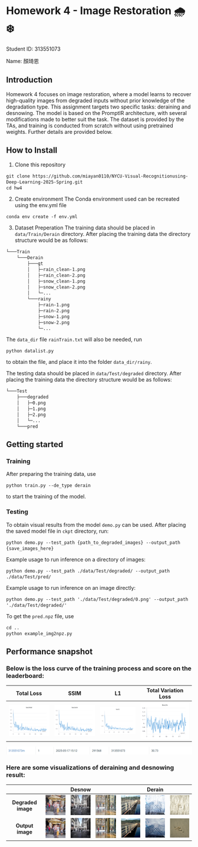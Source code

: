 # Homework 4 - Image Restoration 🌧️❄️

Student ID: 313551073

Name: 顏琦恩

## Introduction

Homework 4 focuses on image restoration, where a model learns to recover high-quality images from degraded inputs without prior knowledge of the degradation type. This assignment targets two specific tasks: deraining and desnowing. The model is based on the PromptIR architecture, with several modifications made to better suit the task. The dataset is provided by the TAs, and training is conducted from scratch without using pretrained weights. Further details are provided below.

## How to Install

1. Clone this repository
```
git clone https://github.com/miayan0110/NYCU-Visual-Recognitionusing-Deep-Learning-2025-Spring.git
cd hw4
```

2. Create environment
The Conda environment used can be recreated using the env.yml file
```
conda env create -f env.yml
```

3. Dataset Preperation
The training data should be placed in ``` data/Train/Derain``` directory.
After placing the training data the directory structure would be as follows:
```
└───Train
    └───Derain
        ├───gt
        │   ├─rain_clean-1.png
        │   ├─rain_clean-2.png
        │   ├─snow_clean-1.png
        │   ├─snow_clean-2.png
        │   └─...
        └───rainy
            ├─rain-1.png
            ├─rain-2.png
            ├─snow-1.png
            ├─snow-2.png
            └─...
```
The ```data_dir``` file ```rainTrain.txt``` will also be needed, run
```
python datalist.py
```
to obtain the file, and place it into the folder ```data_dir/rainy```.

The testing data should be placed in ``` data/Test/degraded ``` directory.
After placing the training data the directory structure would be as follows:
```
└───Test
    ├───degraded
    │   ├─0.png
    │   ├─1.png
    │   ├─2.png
    │   └─...
    └───pred
```

## Getting started

### Training

After preparing the training data, use
```
python train.py --de_type derain
```
to start the training of the model.

### Testing

To obtain visual results from the model ```demo.py``` can be used. After placing the saved model file in ```ckpt``` directory, run:
```
python demo.py --test_path {path_to_degraded_images} --output_path {save_images_here}
```
Example usage to run inference on a directory of images:
```
python demo.py --test_path ./data/Test/degraded/ --output_path ./data/Test/pred/
```
Example usage to run inference on an image directly:
```
python demo.py --test_path './data/Test/degraded/0.png' --output_path './data/Test/degraded/'
```

To get the ```pred.npz``` file, use
```
cd ..
python example_img2npz.py
```

## Performance snapshot

### Below is the loss curve of the training process and score on the leaderboard:
|Total Loss|SSIM|L1|Total Variation Loss|
|:-:|:-:|:-:|:-:|
| <img src="./imgs/loss_total.png" width="400"/> | <img src="./imgs/loss_ssim.png" width="400"/> | <img src="./imgs/loss_l1.png" width="400"/> | <img src="./imgs/loss_tv.png" width="400"/> |

<img src="./imgs/leaderboard_snapshot.png" width="1200"/>



### Here are some visualizations of deraining and desnowing result:

<table cellpadding="8">
  <thead>
    <tr>
      <th></th>
      <th colspan="3" style="text-align:center;"><b>Desnow</b></th>
      <th colspan="3" style="text-align:center;"><b>Derain</b></th>
    </tr>
  </thead>
  <tbody>
    <tr>
      <td style="text-align:center;"><b>Degraded image</b></td>
      <td><img src="./imgs/6_de.png" width="120"/></td>
      <td><img src="./imgs/40_de.png" width="120"/></td>
      <td><img src="./imgs/64_de.png" width="120"/></td>
      <td><img src="./imgs/42_de.png" width="120"/></td>
      <td><img src="./imgs/88_de.png" width="120"/></td>
      <td><img src="./imgs/90_de.png" width="120"/></td>
    </tr>
    <tr>
      <td style="text-align:center;"><b>Output image</b></td>
      <td><img src="./imgs/6_out.png" width="120"/></td>
      <td><img src="./imgs/40_out.png" width="120"/></td>
      <td><img src="./imgs/64_out.png" width="120"/></td>
      <td><img src="./imgs/42_out.png" width="120"/></td>
      <td><img src="./imgs/88_out.png" width="120"/></td>
      <td><img src="./imgs/90_out.png" width="120"/></td>
    </tr>
  </tbody>
</table>
